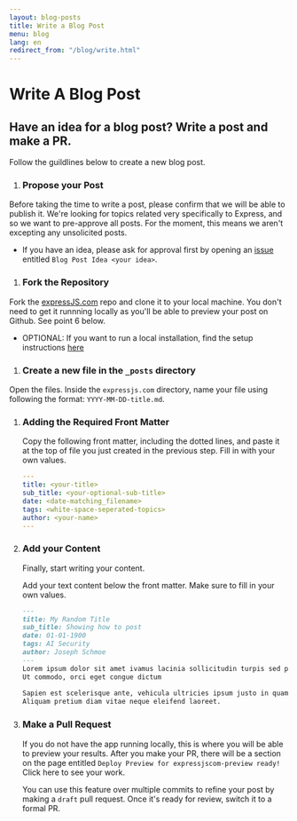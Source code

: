 ```yaml
---
layout: blog-posts
title: Write a Blog Post
menu: blog
lang: en
redirect_from: "/blog/write.html"
---
```

  
# Write A Blog Post
  
## Have an idea for a blog post? Write a post and make a PR.

Follow the guildlines below to create a new blog post.

1. ### Propose your Post
Before taking the time to write a post, please confirm that we will be able to publish it. We're looking for topics related very specifically to Express, and so we want to pre-approve all posts. For the moment, this means we aren't excepting any unsolicited posts. 
  -  If you have an idea, please ask for approval first by opening an [issue](https://github.com/expressjs/expressjs.com/issues) entitled  `Blog Post Idea <your idea>`.

1. ### Fork the Repository 
Fork the [expressJS.com](https://github.com/expressjs/expressjs.com) repo and clone it to your local machine. You don't need to get it runnning locally as you'll be able to preview your post on Github. See point 6 below.
  - OPTIONAL: If you want to run a local installation, find the setup instructions [here](https://github.com/expressjs/expressjs.com?tab=readme-ov-file#expressjscom)

1. ### Create a new file in the `_posts` directory
Open the files. Inside the `expressjs.com` directory, name your file using following the format: `YYYY-MM-DD-title.md`.

1. ### Adding the Required Front Matter
    Copy the following front matter, including the dotted lines, and paste it at the top of file you just created in the previous step. Fill in with your own values.

    ```yaml
    ---
    title: <your-title>
    sub_title: <your-optional-sub-title>
    date: <date-matching_filename>
    tags: <white-space-seperated-topics>
    author: <your-name>
    ---
    ```
2. ### Add your Content
    Finally, start writing your content. 
    
     Add your text content below the front matter. Make sure to fill in your own values.
    ```markdown
    ---
    title: My Random Title 
    sub_title: Showing how to post 
    date: 01-01-1900
    tags: AI Security
    author: Joseph Schmoe
    ---
    Lorem ipsum dolor sit amet ivamus lacinia sollicitudin turpis sed porta. 
    Ut commodo, orci eget congue dictum
     
    Sapien est scelerisque ante, vehicula ultricies ipsum justo in quam. 
    Aliquam pretium diam vitae neque eleifend laoreet. 
    ```

3. ### Make a Pull Request
   If you do not have the app running locally, this is where you will be able to preview your results.  After you make your PR, there will be a section on the page entitled `Deploy Preview for expressjscom-preview ready!` Click here to see your work.
   
   You can use this feature over multiple commits to refine your post by making a `draft` pull request. Once it's ready for review, switch it to a formal PR.

   